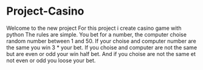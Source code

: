# Project-Casino

Welcome to the new project
For this project i create casino game with python
The rules are simple.
You bet for a number, the computer choise random number between 1 and 50.
If your choise and computer number are the same you win 3 * your bet.
If you choise and computer are not the same but are even or odd your win half bet.
And if you choise are not the same et not even or odd you loose your bet.
